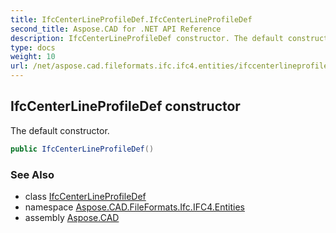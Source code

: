 ```yaml
---
title: IfcCenterLineProfileDef.IfcCenterLineProfileDef
second_title: Aspose.CAD for .NET API Reference
description: IfcCenterLineProfileDef constructor. The default constructor
type: docs
weight: 10
url: /net/aspose.cad.fileformats.ifc.ifc4.entities/ifccenterlineprofiledef/ifccenterlineprofiledef/
---
```

## IfcCenterLineProfileDef constructor

The default constructor.

```csharp
public IfcCenterLineProfileDef()
```

### See Also

* class [IfcCenterLineProfileDef](../)
* namespace [Aspose.CAD.FileFormats.Ifc.IFC4.Entities](../../ifccenterlineprofiledef/)
* assembly [Aspose.CAD](../../../)


